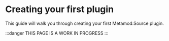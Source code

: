 # Creating your first plugin

This guide will walk you through creating your first Metamod:Source plugin.

:::danger
THIS PAGE IS A WORK IN PROGRESS
:::